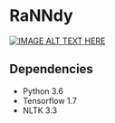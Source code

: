 # RaNNdy

[![IMAGE ALT TEXT HERE](https://img.youtube.com/vi/zJIZj2iIF6M/0.jpg)](https://www.youtube.com/watch?v=zJIZj2iIF6M)

## Dependencies

- Python 3.6
- Tensorflow 1.7
- NLTK 3.3